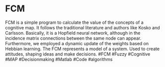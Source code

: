 # FCM
FCM is a simple program to calculate the value of the concepts of a cognitive map. It follows the traditional literature and authors like Kosko and Carlsson. Basically, it is a Hopfield neural network, although in the incidence matrix connections between the same node can appear. Furthermore, we employed a dynamic update of the weights based on Hebbian learning. The FCM represents a model of a system. Used to create attitudes, shaping ideas and make decisions.  #FCM #Fuzzy #Cognitive #MAP #Decisionmaking #Matlab #Code #algorithms 
